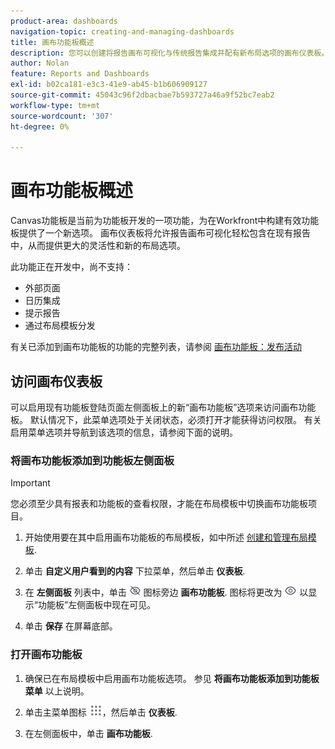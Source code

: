 ```yaml
---
product-area: dashboards
navigation-topic: creating-and-managing-dashboards
title: 画布功能板概述
description: 您可以创建将报告画布可视化与传统报告集成并配有新布局选项的画布仪表板。
author: Nolan
feature: Reports and Dashboards
exl-id: b02ca181-e3c3-41e9-ab45-b1b606909127
source-git-commit: 45043c96f2dbacbae7b593727a46a9f52bc7eab2
workflow-type: tm+mt
source-wordcount: '307'
ht-degree: 0%

---
```


# 画布功能板概述

Canvas功能板是当前为功能板开发的一项功能，为在Workfront中构建有效功能板提供了一个新选项。 画布仪表板将允许报告画布可视化轻松包含在现有报告中，从而提供更大的灵活性和新的布局选项。

此功能正在开发中，尚不支持：
* 外部页面
* 日历集成
* 提示报告
* 通过布局模板分发

有关已添加到画布功能板的功能的完整列表，请参阅 [画布功能板：发布活动](/help/quicksilver/product-announcements/betas/canvas-dashboards-beta/canvas-dashboards-release-activity.md)

## 访问画布仪表板

可以启用现有功能板登陆页面左侧面板上的新“画布功能板”选项来访问画布功能板。 默认情况下，此菜单选项处于关闭状态，必须打开才能获得访问权限。 有关启用菜单选项并导航到该选项的信息，请参阅下面的说明。

### 将画布功能板添加到功能板左侧面板

>[!IMPORTANT]
>
>您必须至少具有报表和功能板的查看权限，才能在布局模板中切换画布功能板项目。

1. 开始使用要在其中启用画布功能板的布局模板，如中所述 [创建和管理布局模板](../../../administration-and-setup/customize-workfront/use-layout-templates/create-and-manage-layout-templates.md).

1. 单击 **自定义用户看到的内容** 下拉菜单，然后单击 **仪表板**.

1. 在 **左侧面板** 列表中，单击 ![](assets/delete-secondary-nav-item.png) 图标旁边 **画布功能板**. 图标将更改为 ![](assets/add-secondary-nav-item.png) 以显示“功能板”左侧面板中现在可见。

1. 单击 **保存** 在屏幕底部。

### 打开画布功能板

1. 确保已在布局模板中启用画布功能板选项。 参见 **将画布功能板添加到功能板菜单** 以上说明。

1. 单击主菜单图标 ![](assets/main-menu-icon.png)，然后单击 **仪表板**.

1. 在左侧面板中，单击 **画布功能板**.
